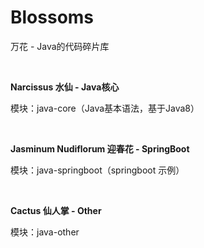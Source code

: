 # Blossoms
万花 - Java的代码碎片库

&nbsp;

**Narcissus 水仙 - Java核心**

模块：java-core（Java基本语法，基于Java8）

&nbsp;

**Jasminum Nudiflorum 迎春花 - SpringBoot**

模块：java-springboot（springboot 示例）

&nbsp;

**Cactus 仙人掌 - Other**

模块：java-other

